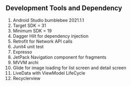 ## Development Tools and Dependency

1. Android Studio bumblebee 2021.1.1
2. Target SDK = 31
3. Minimum SDK = 19
4. Dagger Hilt for dependency injection
5. Retrofit for Network API calls 
6. Junit4 unit test 
7. Expresso 
8. JetPack Navigation component for fragments
9. MVVM archi
10. Glide for image loading for list screen and detail screen
12. LiveData with ViewModel LifeCycle
13. Recyclerview 

